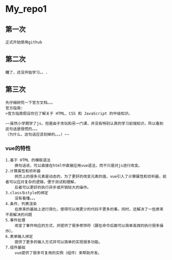 # My_repo1
## 第一次
    正式开始使用github
## 第二次
    糟了，还没开始学习。。.
## 第三次
    先仔细研究一下官方文档。。。
    官方指南:
    >官方指南假设你已了解关于 HTML、CSS 和 JavaScript 的中级知识。
    
    ~~虽然小学期学了js，但是由于贪玩和另一门课，并没有特别认真的学习前端知识，所以看到这句话是很慌的。。。
    （为什么，这句话应该划掉的。。。）~~
### vue的特性
    1.基于 HTML 的模板语法
        换句话说，可以直接在html中直接应用vue语法，而不只是对js进行改变。
    2.计算属性和侦听器
        网页上的很多元素是动态的，为了更好的改变元素的值，vue引入了计算属性和侦听器，前者可以应对复杂的逻辑，便于测试和理解，
        后者可以更好的执行异步或开销较大的操作。
    3.class与style的绑定
        没有看懂。。。
    4.条件、列表渲染
        在原来的基础上进行简化，使得可以用更少的代码干更多的事。同时，还解决了一些原来不易解决的问题
    5.事件处理
        改变了事件响应的方式，并提供了很多修饰符（跟在命令后面可以简单高效的执行很多操作）。
    6.表单输入绑定
        提供了更多的输入方式并可以简单的实现很多功能。
    7.组件基础
        vue提供了很多可复用的实例（组件）来帮助开发。
    
    
    
